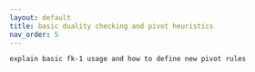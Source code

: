 ```yaml
---
layout: default
title: basic duality checking and pivot heuristics
nav_order: 5
---
```


`explain basic fk-1 usage and how to define new pivot rules`
